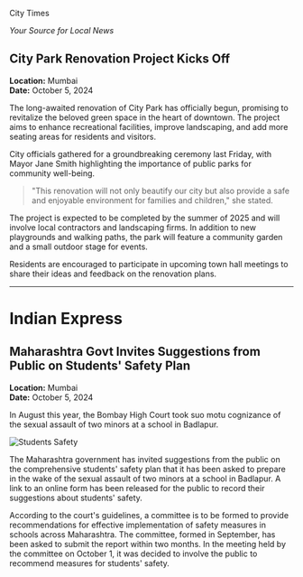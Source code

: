 City Times

*Your Source for Local News*

## City Park Renovation Project Kicks Off

**Location:** Mumbai\
**Date:** October 5, 2024

The long-awaited renovation of City Park has officially begun, promising
to revitalize the beloved green space in the heart of downtown. The
project aims to enhance recreational facilities, improve landscaping,
and add more seating areas for residents and visitors.

City officials gathered for a groundbreaking ceremony last Friday, with
Mayor Jane Smith highlighting the importance of public parks for
community well-being.

> "This renovation will not only beautify our city but also provide a
> safe and enjoyable environment for families and children," she stated.

The project is expected to be completed by the summer of 2025 and will
involve local contractors and landscaping firms. In addition to new
playgrounds and walking paths, the park will feature a community garden
and a small outdoor stage for events.

Residents are encouraged to participate in upcoming town hall meetings
to share their ideas and feedback on the renovation plans.

------------------------------------------------------------------------

# Indian Express

## Maharashtra Govt Invites Suggestions from Public on Students' Safety Plan

**Location:** Mumbai\
**Date:** October 5, 2024

In August this year, the Bombay High Court took suo motu cognizance of
the sexual assault of two minors at a school in Badlapur.

![Students Safety](Student-safety.avif)

The Maharashtra government has invited suggestions from the public on
the comprehensive students' safety plan that it has been asked to
prepare in the wake of the sexual assault of two minors at a school in
Badlapur. A link to an online form has been released for the public to
record their suggestions about students' safety.

According to the court's guidelines, a committee is to be formed to
provide recommendations for effective implementation of safety measures
in schools across Maharashtra. The committee, formed in September, has
been asked to submit the report within two months. In the meeting held
by the committee on October 1, it was decided to involve the public to
recommend measures for students' safety.
